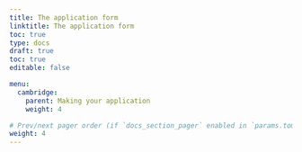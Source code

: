 ```yaml
---
title: The application form
linktitle: The application form
toc: true
type: docs
draft: true
toc: true
editable: false

menu:
  cambridge:
    parent: Making your application
    weight: 4

# Prev/next pager order (if `docs_section_pager` enabled in `params.toml`)
weight: 4
---
```


